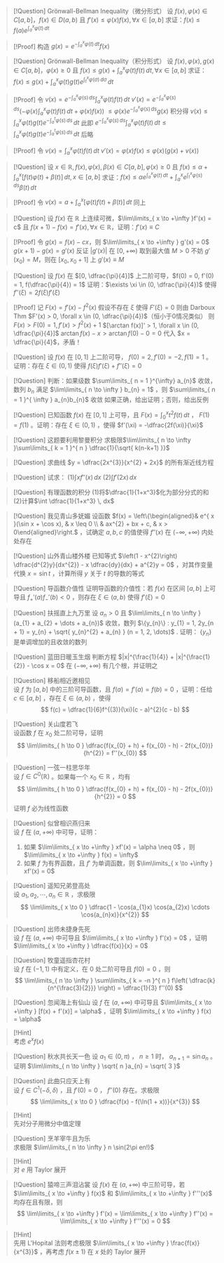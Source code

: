 > [!Question] Grönwall-Bellman Inequality（微分形式）
> 设 $f(x), \varphi(x) \in C[a, b]$，$f(x) \in D(a, b)$ 且 $f'(x) \leq \varphi(x)f(x), \forall x \in [a, b]$
> 求证：$f(x) \leq f(a)e^{ \int_{ a }^{x} \varphi(t) \, dt }$

> [!Proof]
> 构造 $g(x) = e^{ -\int_{a}^{x} \varphi(t) \, dt }f(x)$



> [!Question] Grönwall-Bellman Inequality（积分形式）
> 设 $f(x), \varphi(x), g(x) \in C[a, b]$，$\varphi(x) \geq 0$ 且 $f(x) \leq g(x) + \int_{a}^{x} \varphi(t)f(t) \, dt, \forall x \in [a, b]$
> 求证：$f(x) \leq g(x) + \int_{a}^{x} \varphi(t)g(t)e^{ \int_{t}^{x} \varphi(\sigma) \, d\sigma } \, dt$

> [!Proof]
> 令 $v(x) = e^{ -\int_{a}^{x} \varphi(s) \, ds } \int_{a}^{x} \varphi(t)f(t) \, dt$
> $v'(x) = e^{ -\int_{a}^{x} \varphi(s) \, ds } (-\varphi(x)\int_{a}^{x} \varphi(t)f(t) \, dt + \varphi(x)f(x))$
> $\leq \varphi(x) e^{ -\int_{a}^{x} \varphi(s) \, ds } g(x)$
> 积分得
> $v(x) \leq \int_{a}^{x} \varphi(t) g(t) e^{ -\int_{a}^{t} \varphi(s) \, ds } \, dt$
> 此即
> $e^{ -\int_{a}^{x} \varphi(s) \, ds } \int_{a}^{x} \varphi(t)f(t) \, dt \leq \int_{a}^{x} \varphi(t) g(t) e^{ -\int_{a}^{t} \varphi(s) \, ds } \, dt$
> 后略

> [!Proof]
> 令 $v(x) = \int_{a}^{x} \varphi(t)f(t) \, dt$
> $v'(x) = \varphi(x)f(x) \leq \varphi(x)(g(x) + v(x))$



> [!Question]
> 设 $x \in \mathbb{R}, f(x),\varphi(x),\beta(x) \in C[a, b], \varphi(x) \geq 0$ 且 $f(x) \leq \alpha + \int_{a}^{x} [f(t)\varphi(t) + \beta(t)] \, dt, x \in [a, b]$
> 求证：$f(x) \leq \alpha e^{ \int_{a}^{x} \varphi(t) \, dt } + \int_{a}^{x} e^{ \int_{t}^{x} \varphi(s) \, ds } \beta(t) \, dt$

> [!Proof]
> 令 $v(x) = a + \int_{a}^{x} [\varphi(t)f(t) + \beta(t)] \, dt$
> 同上



> [!Question]
> 设 $f(x)$ 在 $\mathbb{R}$ 上连续可微，$\lim\limits_{ x \to +\infty }f'(x) = c$ 且 $f(x + 1) - f(x) = f'(x), \forall x \in \mathbb{R}$，证明：$f'(x) \equiv C$

> [!Proof]
> 令 $g(x) = f(x) - cx$，则 $\lim\limits_{ x \to +\infty } g'(x) = 0$
> $g(x + 1) - g(x) = g'(x)$
> 反证
> $|g'(x)|$ 在 $[0, +\infty)$ 取到最大值 $M > 0$
> 不妨 $g'(x_{0}) = M$，则在 $[x_{0}, x_{0} + 1]$ 上 $g'(x) \equiv M$



> [!Question]
> 设 $f(x)$ 在 $[0, \dfrac{\pi}{4}]$ 上二阶可导，$f(0) = 0, f'(0) = 1, f(\dfrac{\pi}{4}) = 1$
> 证明：$\exists \xi \in (0, \dfrac{\pi}{4})$ 使得 $f''(\xi) = 2f(\xi)f'(\xi)$

> [!Proof]
> 记 $F(x) = f'(x) - f^{2}(x)$
> 假设不存在 $\xi$ 使得 $F'(\xi) = 0$
> 则由 Darboux Thm $F'(x) > 0, \forall x \in (0, \dfrac{\pi}{4})$（恒小于0情况类似）
> 则 $F(x) > F(0) = 1, f'(x) > f^{2}(x) + 1$
> $[\arctan f(x)]' > 1, \forall x \in (0, \dfrac{\pi}{4}]$
> $\arctan f(x) - x > \arctan f(0) - 0 = 0$
> 代入 $x = \dfrac{\pi}{4}$，矛盾！



> [!Question]
> 设 $f(x)$ 在 $[0, 1]$ 上二阶可导， $f(0) = 2, f'(0) = -2, f(1) = 1$ 。证明：存在 $\xi \in (0, 1)$ 使得 $f(\xi)f'(\xi) + f''(\xi) = 0$



> [!Question]
> 判断：如果级数 $\sum\limits_{ n = 1 }^{\infty} a_{n}$ 收敛，数列 $b_{n}$ 满足 $\lim\limits_{ n \to \infty } b_{n} = 1$ ，则 $\sum\limits_{ n = 1 }^{ \infty } a_{n}b_{n}$ 收敛
> 如果正确，给出证明；否则，给出反例





> [!Question]
> 已知函数 $f(x)$ 在 $[0, 1]$ 上可导，且 $F(x) = \int_{0}^{x} t^{2}f(t) \, dt$ ， $F(1) = f(1)$ 。证明：存在 $\xi \in (0, 1)$ ，使得 $f'(\xi) = -\dfrac{2f(\xi)}{\xi}$








>[!Question]
>这题要利用黎曼积分
>求极限$\lim\limits_{ n \to \infty }\sum\limits_{ k = 1 }^{ n } \dfrac{1}{\sqrt{ k(n-k+1) }}$












> [!Question]
> 求曲线 $y = \dfrac{2x^{3}}{x^{2} + 2x}$ 的所有渐近线方程





>[!Question]
>试求：
>(1)$\int  xf''(x) \, dx$
>(2)$\int  f'(2x) \, dx$







>[!Question]
>有理函数的积分
>(1)将$\dfrac{1}{1+x^3}$化为部分分式的和
>(2)计算$\int \dfrac{1}{1+x^3} \, dx$


> [!Question] 我见青山多妩媚
> 设函数  $f(x) = \left\{\begin{aligned}& e^{ x }(\sin x + \cos x), & x \leq 0 \\ & ax^{2} + bx + c, & x > 0\end{aligned}\right.$ ，试确定 $a, b, c$ 的值使得 $f''(x)$ 在 $(-\infty, +\infty)$ 内处处存在

> [!Question] 山外青山楼外楼
> 已知等式 $\left(1 - x^{2}\right) \dfrac{d^{2}y}{dx^{2}} - x \dfrac{dy}{dx} + a^{2}y = 0$ ，对其作变量代换 $x = \sin t$ ，计算所得 $y$ 关于 $t$ 的导数的等式

> [!Question] 导函数介值性
> 证明导函数的介值性：若 $f(x)$ 在区间 $[a, b]$ 上可导且 $f_{+}'(a)f_{-}'(b) < 0$ ，则存在 $\xi \in (a, b)$ 使得 $f'(\xi) = 0$

> [!Question] 扶摇直上九万里
> 设 $a_{n} > 0$ 且 $\lim\limits_{ n \to \infty }(a_{1} + a_{2} + \dots + a_{n})$ 收敛，数列 $\{y_{n}\} : y_{1} = 1, 2y_{n + 1} = y_{n} + \sqrt{ y_{n}^{2} + a_{n} } (n = 1, 2, \dots)$ .
> 证明： $\{y_{n}\}$ 是单调增加的且收敛的数列


> [!Question] 蓝田日暖玉生烟
> 判断方程 $|x|^{\frac{1}{4}} + |x|^{\frac{1}{2}} - \cos x = 0$ 在 $(-\infty, +\infty)$ 有几个根，并证明之

> [!Question] 移船相近邀相见  
> 设 $f$ 为 $[a, b]$ 中的三阶可导函数，且 $f(a) = f'(a) = f(b) = 0$ ，证明：任给 $c \in [a, b]$ ，存在 $\xi \in (a, b)$ ，使得  
> $$
f(c) = \dfrac{1}{6}f^{(3)}(\xi)(c - a)^{2}(c - b)
$$

> [!Question] 关山度若飞  
> 设函数 $f$ 在 $x_{0}$ 处二阶可导，证明  
> $$
\lim\limits_{ h \to 0 } \dfrac{f(x_{0} + h) + f(x_{0} - h) - 2f(x_{0})}{h^{2}} = f''(x_{0})
$$

> [!Question] 一弦一柱思华年  
> 设 $f \in C^{0}(\mathbb{R})$ 。如果每一个 $x_{0} \in \mathbb{R}$ ，均有  
> $$
 \lim\limits_{ h \to 0 } \dfrac{f(x_{0} + h) + f(x_{0} - h) - 2f(x_{0})}{h^{2}} = 0
> $$
> 证明 $f$ 必为线性函数

> [!Question] 似曾相识燕归来  
> 设 $f$ 在 $(a, +\infty)$ 中可导，证明：
> 1. 如果 $\lim\limits_{ x \to +\infty } xf'(x) = \alpha \neq 0$ ，则 $\lim\limits_{ x \to +\infty } f(x) = \infty$
> 2. 如果 $f$ 为有界函数，且 $f'$ 为单调函数，则 $\lim\limits_{ x \to +\infty } xf'(x) = 0$

> [!Question] 遥知兄弟登高处  
> 设 $a_{1}, a_{2}, \cdots, a_{n} \in \mathbb{R}$ ，求极限  
> $$
\lim\limits_{ x \to 0 } \dfrac{1 - \cos(a_{1}x) \cos(a_{2}x) \cdots \cos(a_{n}x)}{x^{2}}
$$

> [!Question] 出师未捷身先死  
> 设 $f$ 在 $(a, +\infty)$ 中可导且 $\lim\limits_{ x \to +\infty } f'(x) = 0$ ，证明 $\lim\limits_{ x \to +\infty } \dfrac{f(x)}{x} = 0$

> [!Question] 牧童遥指杏花村  
> 设 $f$ 在 $(-1, 1)$ 中有定义，在 $0$ 处二阶可导且 $f(0) = 0$ ，则  
> $$
\lim\limits_{ n \to \infty } \sum\limits_{ k = -n }^{ n } f\left( \dfrac{k}{n^{\frac{3}{2}}} \right) = \dfrac{1}{3} f''(0)
$$

> [!Question] 忽闻海上有仙山
> 设 $f$ 在 $(a, +\infty)$ 中可导且 $\lim\limits_{ x \to +\infty } [f(x) + f'(x)] = \alpha$ ，证明 $\lim\limits_{ x \to +\infty } f(x) = \alpha$

> [!Hint]  
> 考虑 $e^{ x }f(x)$

> [!Question] 秋水共长天一色
> 设 $a_{1} \in (0, \pi)$ ， $n \geq 1$ 时， $a_{n + 1} = \sin a_{n}$ 。证明 $\lim\limits_{ n \to \infty } \sqrt{ n }a_{n} = \sqrt{ 3 }$

> [!Question] 此曲只应天上有  
> 设 $f \in C^{1}(-\delta, \delta)$ ，且 $f'(0) = 0$ ， $f''(0)$ 存在。求极限
> $$
\lim\limits_{ x \to 0 } \dfrac{f(x) - f(\ln(1 + x))}{x^{3}}
$$

> [!Hint]  
> 先对分子用微分中值定理



> [!Question] 烹羊宰牛且为乐  
> 求极限 $\lim\limits_{ n \to \infty } n \sin(2\pi en!)$

> [!Hint]  
> 对 $e$ 用 Taylor 展开




> [!Question] 猿啼三声泪沾裳
> 设 $f(x)$ 在 $(a, +\infty)$ 中三阶可导，若 $\lim\limits_{ x \to +\infty } f(x)$ 和 $\lim\limits_{ x \to +\infty } f'''(x)$ 均存在且有限，则
> $$
\lim\limits_{ x \to +\infty } f'(x) = \lim\limits_{ x \to +\infty } f''(x) = \lim\limits_{ x \to +\infty } f'''(x) = 0 
$$

> [!Hint]  
> 先用 L'Hopital 法则考虑极限 $\lim\limits_{ x \to +\infty } \frac{f(x)}{x^{3}}$ ，再考虑 $f(x \pm 1)$ 在 $x$ 处的 Taylor 展开


